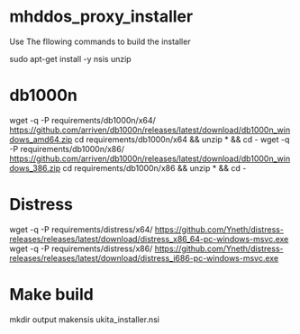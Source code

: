 # mhddos_proxy_installer

Use The fllowing commands to build the installer

sudo apt-get install -y nsis unzip

# db1000n
wget -q -P requirements/db1000n/x64/ https://github.com/arriven/db1000n/releases/latest/download/db1000n_windows_amd64.zip
cd requirements/db1000n/x64 && unzip * && cd -
wget -q -P requirements/db1000n/x86/ https://github.com/arriven/db1000n/releases/latest/download/db1000n_windows_386.zip
cd requirements/db1000n/x86 && unzip * && cd -

# Distress
wget -q -P requirements/distress/x64/ https://github.com/Yneth/distress-releases/releases/latest/download/distress_x86_64-pc-windows-msvc.exe
wget -q -P requirements/distress/x86/ https://github.com/Yneth/distress-releases/releases/latest/download/distress_i686-pc-windows-msvc.exe

# Make build
mkdir output
makensis ukita_installer.nsi

